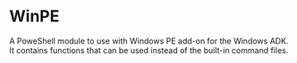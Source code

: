 # WinPE

A PoweShell module to use with Windows PE add-on for the Windows ADK.
It contains functions that can be used instead of the built-in command files.
